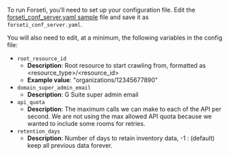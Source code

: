 To run Forseti, you'll need to set up your configuration file. Edit
the [forseti_conf_server.yaml sample](https://github.com/GoogleCloudPlatform/forseti-security/blob/2.0-dev/configs/forseti_conf_server.yaml.sample)
file and save it as `forseti_conf_server.yaml`.

You will also need to edit, at a minimum, the following variables in the config file:

* `root_resource_id`
  * **Description**:  Root resource to start crawling from, formatted as <resource_type>/<resource_id>
  * **Example value**: "organizations/12345677890"
* `domain_super_admin_email`
  * **Description**:  G Suite super admin email
* `api_quota`
  * **Description**:   The maximum calls we can make to each of the API per second. We are not using the max allowed API quota because we wanted to include some rooms for retries.
* `retention_days`
  * **Description**:  Number of days to retain inventory data, -1 : (default) keep all previous data forever.